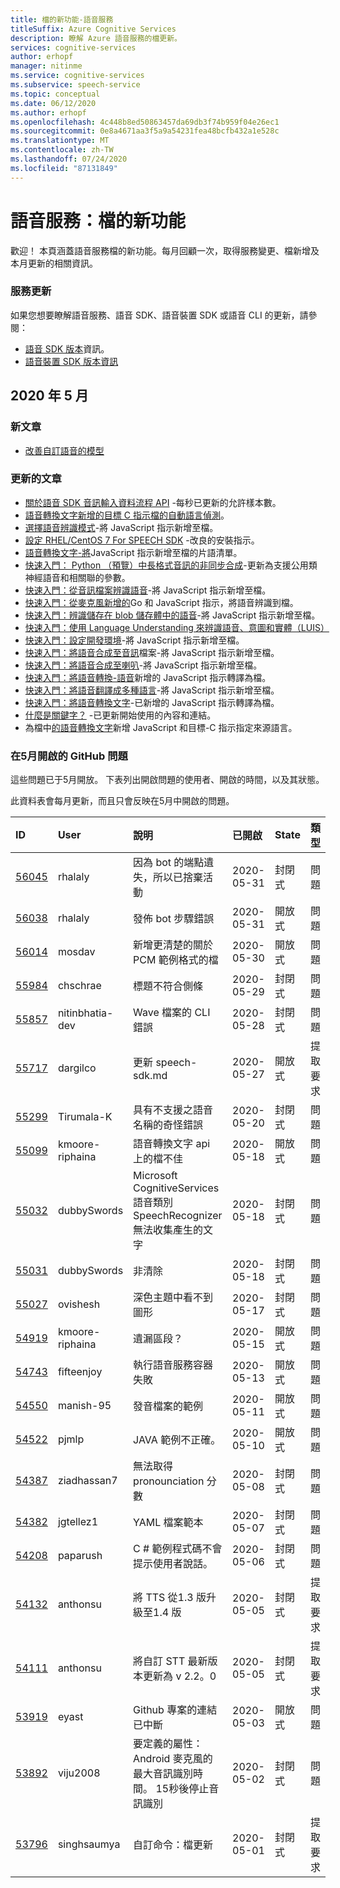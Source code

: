 ```yaml
---
title: 檔的新功能-語音服務
titleSuffix: Azure Cognitive Services
description: 瞭解 Azure 語音服務的檔更新。
services: cognitive-services
author: erhopf
manager: nitinme
ms.service: cognitive-services
ms.subservice: speech-service
ms.topic: conceptual
ms.date: 06/12/2020
ms.author: erhopf
ms.openlocfilehash: 4c448b8ed50863457da69db3f74b959f04e26ec1
ms.sourcegitcommit: 0e8a4671aa3f5a9a54231fea48bcfb432a1e528c
ms.translationtype: MT
ms.contentlocale: zh-TW
ms.lasthandoff: 07/24/2020
ms.locfileid: "87131849"
---
```

# <a name="speech-service-whats-new-in-docs"></a>語音服務：檔的新功能

歡迎！ 本頁涵蓋語音服務檔的新功能。每月回顧一次，取得服務變更、檔新增及本月更新的相關資訊。

### <a name="service-updates"></a>服務更新

如果您想要瞭解語音服務、語音 SDK、語音裝置 SDK 或語音 CLI 的更新，請參閱：
* [語音 SDK 版本](releasenotes.md)資訊。
* [語音裝置 SDK 版本資訊](devices-sdk-release-notes.md)

## <a name="may-2020"></a>2020 年 5 月

### <a name="new-articles"></a>新文章

* [改善自訂語音的模型](how-to-custom-speech-improve-accuracy.md)

### <a name="updated-articles"></a>更新的文章

* [關於語音 SDK 音訊輸入資料流程 API](how-to-use-audio-input-streams.md) -每秒已更新的允許樣本數。
* [語音轉換文字新增的目標 C 指示檔的自動語言偵測](how-to-automatic-language-detection.md)。
* [選擇語音辨識模式](how-to-choose-recognition-mode.md)-將 JavaScript 指示新增至檔。
* [設定 RHEL/CentOS 7 For SPEECH SDK](how-to-configure-rhel-centos-7.md) -改良的安裝指示。
* [語音轉換文字-將](how-to-phrase-lists.md)JavaScript 指示新增至檔的片語清單。
* [快速入門： Python （預覽）中長格式音訊的非同步合成](quickstarts/text-to-speech/async-synthesis-long-form-audio.md)-更新為支援公用類神經語音和相關聯的參數。
* [快速入門：從音訊檔案辨識語音](quickstarts/speech-to-text-from-file.md)-將 JavaScript 指示新增至檔。
* [快速入門：從麥克風新增的](quickstarts/speech-to-text-from-microphone.md )Go 和 JavaScript 指示，將語音辨識到檔。
* [快速入門：辨識儲存在 blob 儲存體中的語音](quickstarts/from-blob.md)-將 JavaScript 指示新增至檔。
* [快速入門：使用 Language Understanding 來辨識語音、意圖和實體（LUIS）](quickstarts/intent-recognition.md)
* [快速入門：設定開發環境](quickstarts/setup-platform.md)-將 JavaScript 指示新增至檔。
* [快速入門：將語音合成至音訊](quickstarts/text-to-speech-audio-file.md)檔案-將 JavaScript 指示新增至檔。
* [快速入門：將語音合成至喇叭](quickstarts/text-to-speech.md)-將 JavaScript 指示新增至檔。
* [快速入門：將語音轉換-語音](quickstarts/translate-speech-to-speech.md)新增的 JavaScript 指示轉譯為檔。
* [快速入門：將語音翻譯成多種語言](quickstarts/translate-speech-to-text-multiple-languages.md)-將 JavaScript 指示新增至檔。
* [快速入門：將語音轉換文字](quickstarts/translate-speech-to-text.md)-已新增的 JavaScript 指示轉譯為檔。
* [什麼是關鍵字？](custom-keyword-overview.md) -已更新開始使用的內容和連結。
* 為檔中[的語音轉換文字](how-to-specify-source-language.md)新增 JavaScript 和目標-C 指示指定來源語言。

### <a name="github-issues-opened-in-may"></a>在5月開啟的 GitHub 問題

這些問題已于5月開放。 下表列出開啟問題的使用者、開啟的時間，以及其狀態。  

此資料表會每月更新，而且只會反映在5月中開啟的問題。  

|ID|User|說明|已開啟|State|類型|
| :--- | :--- | :--- | :--- | :--- | :--- |
|[56045](https://github.com/MicrosoftDocs/azure-docs/issues/56045)|rhalaly|因為 bot 的端點遺失，所以已捨棄活動|2020-05-31|封閉式|問題|
|[56038](https://github.com/MicrosoftDocs/azure-docs/issues/56038)|rhalaly|發佈 bot 步驟錯誤|2020-05-31|開放式|問題|
|[56014](https://github.com/MicrosoftDocs/azure-docs/issues/56014)|mosdav|新增更清楚的關於 PCM 範例格式的檔|2020-05-30|開放式|問題|
|[55984](https://github.com/MicrosoftDocs/azure-docs/issues/55984)|chschrae|標題不符合側條|2020-05-29|封閉式|問題|
|[55857](https://github.com/MicrosoftDocs/azure-docs/issues/55857)|nitinbhatia-dev|Wave 檔案的 CLI 錯誤|2020-05-28|封閉式|問題|
|[55717](https://github.com/MicrosoftDocs/azure-docs/pull/55717)|dargilco|更新 speech-sdk.md|2020-05-27|開放式|提取要求|
|[55299](https://github.com/MicrosoftDocs/azure-docs/issues/55299)|Tirumala-K|具有不支援之語音名稱的奇怪錯誤|2020-05-20|封閉式|問題|
|[55099](https://github.com/MicrosoftDocs/azure-docs/issues/55099)|kmoore-riphaina|語音轉換文字 api 上的檔不佳|2020-05-18|開放式|問題|
|[55032](https://github.com/MicrosoftDocs/azure-docs/issues/55032)|dubbySwords|Microsoft CognitiveServices 語音類別 SpeechRecognizer 無法收集產生的文字|2020-05-18|封閉式|問題|
|[55031](https://github.com/MicrosoftDocs/azure-docs/issues/55031)|dubbySwords|非清除|2020-05-18|封閉式|問題|
|[55027](https://github.com/MicrosoftDocs/azure-docs/issues/55027)|ovishesh|深色主題中看不到圖形|2020-05-17|封閉式|問題|
|[54919](https://github.com/MicrosoftDocs/azure-docs/issues/54919)|kmoore-riphaina|遺漏區段？|2020-05-15|開放式|問題|
|[54743](https://github.com/MicrosoftDocs/azure-docs/issues/54743)|fifteenjoy|執行語音服務容器失敗|2020-05-13|開放式|問題|
|[54550](https://github.com/MicrosoftDocs/azure-docs/issues/54550)|manish-95|發音檔案的範例|2020-05-11|開放式|問題|
|[54522](https://github.com/MicrosoftDocs/azure-docs/issues/54522)|pjmlp|JAVA 範例不正確。|2020-05-10|開放式|問題|
|[54387](https://github.com/MicrosoftDocs/azure-docs/issues/54387)|ziadhassan7|無法取得 pronounciation 分數|2020-05-08|封閉式|問題|
|[54382](https://github.com/MicrosoftDocs/azure-docs/issues/54382)|jgtellez1|YAML 檔案範本|2020-05-07|封閉式|問題|
|[54208](https://github.com/MicrosoftDocs/azure-docs/issues/54208)|paparush|C # 範例程式碼不會提示使用者說話。|2020-05-06|封閉式|問題|
|[54132](https://github.com/MicrosoftDocs/azure-docs/pull/54132)|anthonsu|將 TTS 從1.3 版升級至1.4 版|2020-05-05|封閉式|提取要求|
|[54111](https://github.com/MicrosoftDocs/azure-docs/pull/54111)|anthonsu|將自訂 STT 最新版本更新為 v 2.2。0|2020-05-05|封閉式|提取要求|
|[53919](https://github.com/MicrosoftDocs/azure-docs/issues/53919)|eyast|Github 專案的連結已中斷|2020-05-03|開放式|問題|
|[53892](https://github.com/MicrosoftDocs/azure-docs/issues/53892)|viju2008|要定義的屬性： Android 麥克風的最大音訊識別時間。 15秒後停止音訊識別|2020-05-02|封閉式|問題|
|[53796](https://github.com/MicrosoftDocs/azure-docs/pull/53796)|singhsaumya|自訂命令：檔更新|2020-05-01|封閉式|提取要求|

